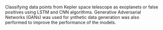 Classifying data points from Kepler space telescope as exoplanets or false positives using LSTM and CNN algorithms. Generative Adversarial Networks (GANs) was used for ynthetic data generation was also performed to improve the performance of the models.
